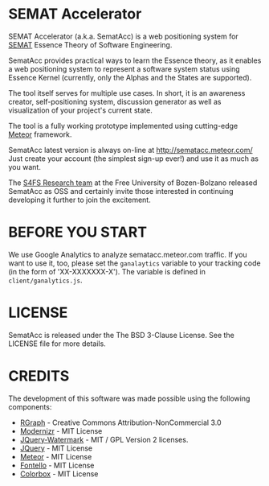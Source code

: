 SEMAT Accelerator
=================
SEMAT Accelerator (a.k.a. SematAcc) is a web positioning system for [SEMAT](http://semat.org) Essence Theory of Software Engineering.

SematAcc provides practical ways to learn the Essence theory, as it enables a web positioning system to represent a software system status using Essence Kernel (currently, only the Alphas and the States are supported).

The tool itself serves for multiple use cases. In short, it is an awareness creator, self-positioning system, discussion generator as well as visualization of your project's current state.

The tool is a fully working prototype implemented using cutting-edge [Meteor](http://meteor.com) framework.

SematAcc latest version is always on-line at http://sematacc.meteor.com/
Just create your account (the simplest sign-up ever!) and use it as much as you want.

The [S4FS Research team](http://www.inf.unibz.it/s4fs/) at the Free University of Bozen-Bolzano released SematAcc as OSS and certainly invite those interested in continuing developing it further to join the excitement. 

BEFORE YOU START
================

We use Google Analytics to analyze sematacc.meteor.com traffic. 
If you want to use it, too, please set the `ganalaytics` variable to your tracking code (in the form of 'XX-XXXXXXX-X').
The variable is defined in `client/ganalytics.js`.


LICENSE
=======

SematAcc is released under the The BSD 3-Clause License. See the LICENSE file for more details.

CREDITS
================

The development of this software was made possible using the following components:

 - [RGraph](http://rgraph.net) - Creative Commons Attribution-NonCommercial 3.0
 - [Modernizr](http://modernizr.com) - MIT License
 - [JQuery-Watermark](http://jquery-watermark.googlecode.com) - MIT / GPL Version 2 licenses.
 - [JQuery](http://jquery.org) - MIT License
 - [Meteor](http://meteor.com) - MIT License
 - [Fontello](http://fontello.com) - MIT License
 - [Colorbox](http://www.jacklmoore.com/colorbox/) - MIT License